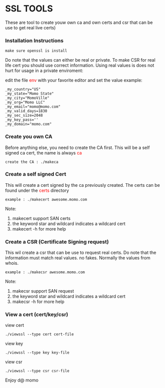 # SSL TOOLS

These are tool to create youw own ca and own certs
and csr that can be use to get real live certs)


### Installation Instructions

```
make sure openssl is install
```

Do note that the values can either be real or private.
To make CSR for real life cert you should use correct
information. Using real values is does not hurt for
usage in a private enviroment:

edit the file <font color='red'>env</font> with your favorite editor and set the value
example:

```
_my_country="US"
_my_state="Momo State"
_my_city="MomoVille"
_my_org="Momo LLC"
_my_email="momo@momo.com"
_my_valid_days=1830
_my_sec_size=2048
_my_key_pass=''
_my_domain="momo.com"

```

### Create you own CA
Before anything else, you need to create the CA first.
This will be a self signed ca cert, the name is always  <font color='red'>ca</font>

```
create the CA : ./makeca
```

### Create a self signed Cert
This will create a cert signed by the ca previously created.
The certs can be found under the <font color='red'>certs</font>
directory

```
example : ./makecert awesome.momo.com
````

Note:
1. makecert support SAN certs
2. the keyword star and wildcard indicates a wildcard cert
3. makecert -h for more help


### Create a CSR (Certificate Signing request)
This wil create a csr that can be use to request real certs. Do note
that the information must match real values. no fakes. Normally the
values from whois.
 
```
example : ./makecsr awesome.momo.com
```

Note:
1. makecsr support SAN request
2. the keyword star and wildcard indicates a wildcard cert
3. makecsr -h for more help


### View a cert (cert/key/csr)

view cert

```
./viewssl --type cert cert-file
```

view key

```
./viewssl --type key key-file
```

view csr

```
./viewssl --type csr csr-file
```


Enjoy
d@ momo
